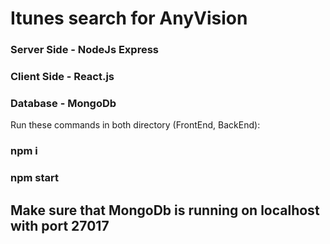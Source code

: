 # Itunes search for AnyVision
### Server Side - NodeJs Express
### Client Side - React.js
### Database - MongoDb



Run these commands in both directory (FrontEnd, BackEnd):

### npm i

### npm start


## Make sure that MongoDb is running on localhost with port 27017 
